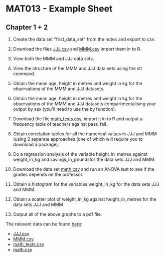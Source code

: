 # MAT013 - Example Sheet
## Chapter 1 + 2

1.  Create the data set "first_data_set" from the notes and export
    to csv.

2.  Download the files [JJJ.csv](../Data/C1+C2/JJJ.csv) and [MMM.csv](../Data/C1+C2/MMM.csv) import them in to R.

3.  View both the MMM and JJJ data sets.

4.  View the structure of the MMM and JJJ data sets using the str command.

5.  Obtain the mean age, height in metres and weight in kg for the observations of the MMM and JJJ datasets.

6.  Obtain the mean age, height in metres and weight in kg for the observations of the MMM and JJJ datasets compartmentalising your output by sex (you'll need to use the by function).

7.  Download the file [math_tests.csv](../Data/C1+C2/math_tests.csv), import it in to R and output a frequency table of teachers against pass\_fail.

8.  Obtain correlation tables for all the numerical values in JJJ and MMM (using 2 separate approaches (one of which will require you to download a package).

9.  Do a regression analysis of the variable height\_in\_metres against weight\_in\_kg and savings\_in\_poundsfor the data sets JJJ and MMM.

10. Download the data set [math.csv](../Data/C1+C2/math.csv) and run an ANOVA test to see if the grades depends on the professor.

11. Obtain a histogram for the variables weight\_in\_kg for the data sets JJJ and MMM.

12. Obtain a scatter plot of weight\_in\_kg against height\_in\_metres for the data sets JJJ and MMM

13. Output all of the above graphs to a pdf file.


The relevant data can be found [here](../Data/C1+C2):

- [JJJ.csv](../Data/C1+C2/JJJ.csv)
- [MMM.csv](../Data/C1+C2/MMM.csv)
- [math_tests.csv](../Data/C1+C2/math_tests.csv)
- [math.csv](../Data/C1+C2/math.csv)
